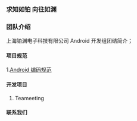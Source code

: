 ### 求知如铂 向往如渊 

### 团队介绍
上海铂渊电子科技有限公司 Android 开发组团结简介；



#### 项目规范  
1.[Android 编码规范](https://github.com/DYNC-Android/Android-Code/wiki#dync-android%E5%BC%80%E5%8F%91%E8%A7%84%E8%8C%83) 


#### 开发项目
1. Teameeting

#### 联系我们

